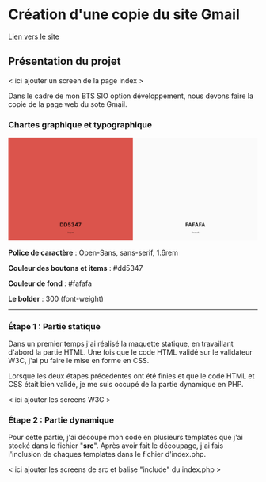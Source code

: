 # Création d'une copie du site Gmail

[Lien vers le site](https://cynthiaapura.github.io/projet_gmail/)

## Présentation du projet
 < ici ajouter un screen de la page index >

Dans le cadre de mon BTS SIO option développement, nous devons faire la copie de la page web du sote Gmail.

### Chartes graphique et typographique

![charte](./asset/colors.png)

**Police de caractère** : Open-Sans, sans-serif, 1.6rem

**Couleur des boutons et items** : #dd5347

**Couleur de fond** : #fafafa

**Le bolder** : 300 (font-weight)


_____ 
### Étape 1 : Partie statique

Dans un premier temps j'ai réalisé la maquette statique, en travaillant d'abord la partie HTML. Une fois que le code HTML validé sur le validateur W3C, j'ai pu faire le mise en forme en CSS.

Lorsque les deux étapes précedentes ont été finies et que le code HTML et CSS était bien validé, je me suis occupé de la partie dynamique en PHP.

< ici ajouter les screens W3C >

### Étape 2 : Partie dynamique

Pour cette partie, j'ai découpé mon code en plusieurs templates que j'ai stocké dans le fichier "**src**". Après avoir fait le découpage, j'ai fais l'inclusion de chaques templates dans le fichier d'index.php.

< ici ajouter les screens de src et balise "include" du index.php >